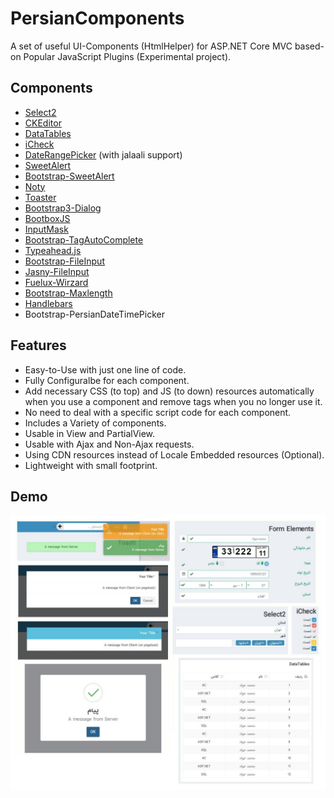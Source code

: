 # PersianComponents

A set of useful UI-Components (HtmlHelper) for ASP.NET Core MVC based-on Popular JavaScript Plugins (Experimental project).

## Components

- [Select2](https://select2.org/)
- [CKEditor](https://ckeditor.com/)
- [DataTables](https://datatables.net/)
- [iCheck](http://icheck.fronteed.com/)
- [DateRangePicker](http://www.daterangepicker.com/) (with jalaali support)
- [SweetAlert](https://sweetalert.js.org/)
- [Bootstrap-SweetAlert](https://lipis.github.io/bootstrap-sweetalert/)
- [Noty](https://ned.im/noty/)
- [Toaster](https://codeseven.github.io/toastr/)
- [Bootstrap3-Dialog](http://nakupanda.github.io/bootstrap3-dialog)
- [BootboxJS](http://bootboxjs.com/)
- [InputMask](https://robinherbots.github.io/Inputmask/)
- [Bootstrap-TagAutoComplete](https://blog.sandglaz.com/bootstrap-tagautocomplete/)
- [Typeahead.js](http://twitter.github.io/typeahead.js/)
- [Bootstrap-FileInput](https://plugins.krajee.com/file-input)
- [Jasny-FileInput](https://www.jasny.net/bootstrap/components/#fileinput)
- [Fuelux-Wirzard](https://github.com/ExactTarget/fuelux)
- [Bootstrap-Maxlength](http://mimo84.github.io/bootstrap-maxlength/)
- [Handlebars](https://handlebarsjs.com/)
- Bootstrap-PersianDateTimePicker

## Features

- Easy-to-Use with just one line of code.
- Fully Configuralbe for each component.
- Add necessary CSS (to top) and JS (to down) resources automatically when you use a component and remove tags when you no longer use it.
- No need to deal with a specific script code for each component.
- Includes a Variety of components.
- Usable in View and PartialView.
- Usable with Ajax and Non-Ajax requests.
- Using CDN resources instead of Locale Embedded resources (Optional).
- Lightweight with small footprint.

## Demo


![Demo](Demo2.jpg)

<!--
### Roadmap:

I will add or supplement these plugins in the future if I have the time.

You can suggest the plugins you need in [issues](https://github.com/mjebrahimi/DNZ.MvcComponents/issues/new)

- [ ] AutoComplete
- [ ] [TagsInput](https://bootstrap-tagsinput.github.io/bootstrap-tagsinput/examples/)
- [ ] DateTimePicker
- [ ] TinyMCE
- [ ] CKEditor
- [ ] DataTables
- [ ] [JsTree](https://github.com/vakata/jstree) | [TreeView](http://jonmiles.github.io/bootstrap-treeview/)
-->
